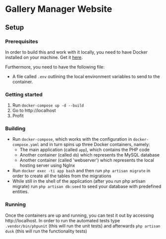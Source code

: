 # Gallery Manager Website

## Setup

### Prerequisites

In order to build this and work with it locally, you need to have Docker installed on your machine. Get it [here](https://www.docker.com/community-edition#/download).

Furthermore, you need to have the following file:

-   A file called `.env` outlining the local environment variables to send to the container.

### Getting started

1. Run `docker-compose up -d --build`
2. Go to http://localhost
3. Profit

### Building


-   Run `docker-compose`, which works with the configuration in `docker-compose.yaml` and in turn spins up three Docker containers, namely:
    -   The main application (called `app`), which contains the PHP code
    -   Another container (called `db`) which represents the MySQL database 
    -   Another container (called 'webserver') which represents the local hosting server using NgInx
-   Run `docker exec -ti app bash` and then run `php artisan migrate` in order to create all the tables from the migrations
-   While still in the shell of the application (after you run php artisan migrate) run `php artisan db:seed` to seed your database with predefined entities.


### Running

Once the containers are up and running, you can test it out by accessing http://localhost.
In order to run the automated tests type `.vendor/bin/phpunit` (this will run the unit tests) and afterwards `php artisan dusk` (this will run the functionality tests)




